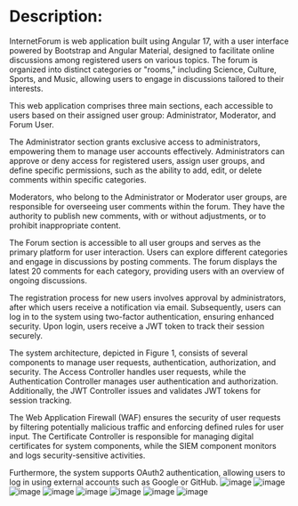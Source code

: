 <h1>Description:</h1>
InternetForum is web application built using Angular 17, with a user interface powered by Bootstrap and Angular Material, designed to facilitate online discussions among registered users on various topics. The forum is organized into distinct categories or "rooms," including Science, Culture, Sports, and Music, allowing users to engage in discussions tailored to their interests.

This web application comprises three main sections, each accessible to users based on their assigned user group: Administrator, Moderator, and Forum User.

The Administrator section grants exclusive access to administrators, empowering them to manage user accounts effectively. Administrators can approve or deny access for registered users, assign user groups, and define specific permissions, such as the ability to add, edit, or delete comments within specific categories.

Moderators, who belong to the Administrator or Moderator user groups, are responsible for overseeing user comments within the forum. They have the authority to publish new comments, with or without adjustments, or to prohibit inappropriate content.

The Forum section is accessible to all user groups and serves as the primary platform for user interaction. Users can explore different categories and engage in discussions by posting comments. The forum displays the latest 20 comments for each category, providing users with an overview of ongoing discussions.

The registration process for new users involves approval by administrators, after which users receive a notification via email. Subsequently, users can log in to the system using two-factor authentication, ensuring enhanced security. Upon login, users receive a JWT token to track their session securely.

The system architecture, depicted in Figure 1, consists of several components to manage user requests, authentication, authorization, and security. The Access Controller handles user requests, while the Authentication Controller manages user authentication and authorization. Additionally, the JWT Controller issues and validates JWT tokens for session tracking.

The Web Application Firewall (WAF) ensures the security of user requests by filtering potentially malicious traffic and enforcing defined rules for user input. The Certificate Controller is responsible for managing digital certificates for system components, while the SIEM component monitors and logs security-sensitive activities.

Furthermore, the system supports OAuth2 authentication, allowing users to log in using external accounts such as Google or GitHub.
![image](https://github.com/Nemanja1105/SigurnostFrontend/assets/93669392/45ba4329-d565-46d8-b486-4ee1ffbe7bba)
![image](https://github.com/Nemanja1105/SigurnostFrontend/assets/93669392/e89fb579-bdc6-4d24-ae7f-23d4ce541119)
![image](https://github.com/Nemanja1105/SigurnostFrontend/assets/93669392/486e1404-2dc5-4c8b-9290-ece9e730ed4b)
![image](https://github.com/Nemanja1105/SigurnostFrontend/assets/93669392/72a787cd-8893-41f3-829d-1da9e08de64a)
![image](https://github.com/Nemanja1105/SigurnostFrontend/assets/93669392/6dea3f84-88d8-40b3-a7e5-fb56a60c6065)
![image](https://github.com/Nemanja1105/SigurnostFrontend/assets/93669392/1beebca7-2744-44fa-aaef-6e4383c63454)
![image](https://github.com/Nemanja1105/SigurnostFrontend/assets/93669392/0b9b7280-fd6a-46c5-b958-c7dec87fa556)
![image](https://github.com/Nemanja1105/SigurnostFrontend/assets/93669392/63c3d9c3-8c36-4fef-acf6-52ac8a96dc44)







